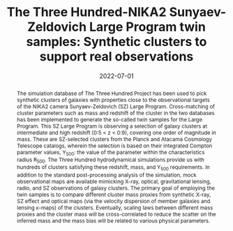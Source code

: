 ---
title: "The Three Hundred-NIKA2 Sunyaev-Zeldovich Large Program twin samples: Synthetic clusters to support real observations"
collection: "publications"
category: "co_procs"
permalink: /publications/2022EPJWC25700036P
link: https://ui.adsabs.harvard.edu/abs/2022EPJWC.25700036P/abstract
date: 2022-07-01
venue: "mm Universe @ NIKA2 - Observing the mm Universe with the NIKA2 Camera"
citation: "Paliwal, A., Artis, E., Cui, W., et al. (2022), mm Universe @ NIKA2 - Observing the mm Universe with the NIKA2 Camera, 257, 00036."
abstract: "The simulation database of The Three Hundred Project has been used to pick synthetic clusters of galaxies with properties close to the observational targets of the NIKA2 camera Sunyaev-Zeldovich (SZ) Large Program. Cross-matching of cluster parameters such as mass and redshift of the cluster in the two databases has been implemented to generate the so-called twin samples for the Large Program. This SZ Large Program is observing a selection of galaxy clusters at intermediate and high redshift (0:5 &lt; z &lt; 0:9), covering one order of magnitude in mass. These are SZ-selected clusters from the Planck and Atacama Cosmology Telescope catalogs, wherein the selection is based on their integrated Compton parameter values, Y<SUB>500</SUB>: the value of the parameter within the characteristics radius R<SUB>500</SUB>. The Three Hundred hydrodynamical simulations provide us with hundreds of clusters satisfying these redshift, mass, and Y<SUB>500</SUB> requirements. In addition to the standard post-processing analysis of the simulation, mock observational maps are available mimicking X-ray, optical, gravitational lensing, radio, and SZ observations of galaxy clusters. The primary goal of employing the twin samples is to compare different cluster mass proxies from synthetic X-ray, SZ effect and optical maps (via the velocity dispersion of member galaxies and lensing κ-maps) of the clusters. Eventually, scaling laws between different mass proxies and the cluster mass will be cross-correlated to reduce the scatter on the inferred mass and the mass bias will be related to various physical parameters."
---
